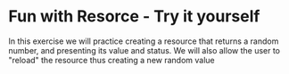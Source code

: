 # Fun with Resorce - Try it yourself
In this exercise we will practice creating a resource that returns a random number,  and presenting its value and status.
We will also allow the user to "reload" the resource thus creating a new random value

